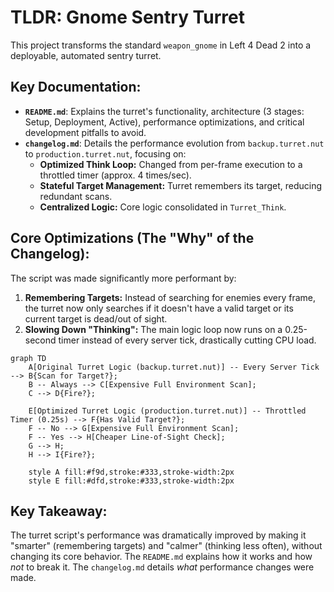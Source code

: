 # TLDR: Gnome Sentry Turret

This project transforms the standard `weapon_gnome` in Left 4 Dead 2 into a deployable, automated sentry turret.

## Key Documentation:

*   **`README.md`**: Explains the turret's functionality, architecture (3 stages: Setup, Deployment, Active), performance optimizations, and critical development pitfalls to avoid.
*   **`changelog.md`**: Details the performance evolution from `backup.turret.nut` to `production.turret.nut`, focusing on:
    *   **Optimized Think Loop:** Changed from per-frame execution to a throttled timer (approx. 4 times/sec).
    *   **Stateful Target Management:** Turret remembers its target, reducing redundant scans.
    *   **Centralized Logic:** Core logic consolidated in `Turret_Think`.

## Core Optimizations (The "Why" of the Changelog):

The script was made significantly more performant by:

1.  **Remembering Targets:** Instead of searching for enemies every frame, the turret now only searches if it doesn't have a valid target or its current target is dead/out of sight.
2.  **Slowing Down "Thinking":** The main logic loop now runs on a 0.25-second timer instead of every server tick, drastically cutting CPU load.

```mermaid
graph TD
    A[Original Turret Logic (backup.turret.nut)] -- Every Server Tick --> B{Scan for Target?};
    B -- Always --> C[Expensive Full Environment Scan];
    C --> D{Fire?};

    E[Optimized Turret Logic (production.turret.nut)] -- Throttled Timer (0.25s) --> F{Has Valid Target?};
    F -- No --> G[Expensive Full Environment Scan];
    F -- Yes --> H[Cheaper Line-of-Sight Check];
    G --> H;
    H --> I{Fire?};

    style A fill:#f9d,stroke:#333,stroke-width:2px
    style E fill:#dfd,stroke:#333,stroke-width:2px
```

## Key Takeaway:

The turret script's performance was dramatically improved by making it "smarter" (remembering targets) and "calmer" (thinking less often), without changing its core behavior. The `README.md` explains how it works and how *not* to break it. The `changelog.md` details *what* performance changes were made.
